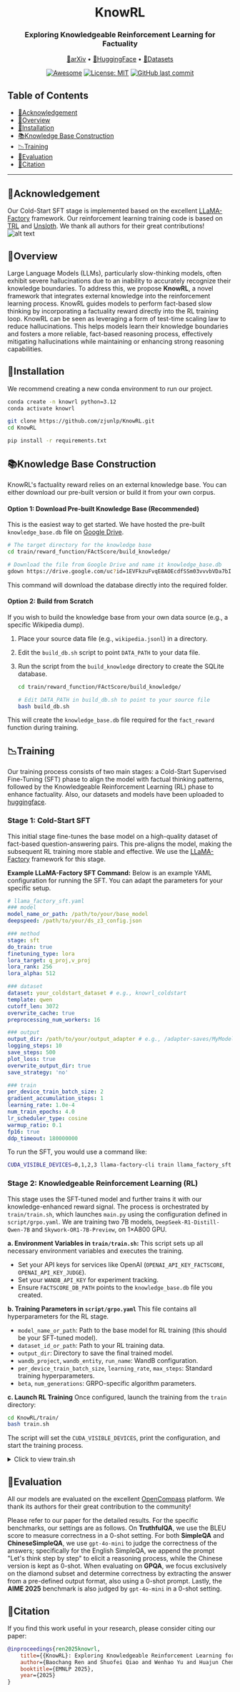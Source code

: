 <div align="center">
<h1 align="center"> KnowRL </h1>
<h3 align="center"> Exploring Knowledgeable Reinforcement Learning for Factuality </h3>

<p align="center">
  <a href="https://arxiv.org/abs/25xx.xxxxx">📄arXiv</a> •
  <a href="https://huggingface.co/collections/zjunlp/knowrl-68485613feca77696d252a1d">🤗HuggingFace</a> •
  <a href="https://huggingface.co/datasets/zjunlp/KnowRL-Train-Data">📖Datasets</a>
</p>

[![Awesome](https://awesome.re/badge.svg)](https://github.com/zjunlp/KnowRL)
[![License: MIT](https://img.shields.io/badge/License-MIT-green.svg)](https://opensource.org/licenses/MIT)
[![GitHub last commit](https://img.shields.io/github/last-commit/zjunlp/KnowRL?color=green)](https://github.com/zjunlp/KnowRL)

</div>

## Table of Contents
- [🌻Acknowledgement](#acknowledgement)
- [🌟Overview](#overview)
- [🔧Installation](#installation)
- [📚Knowledge Base Construction](#knowledge-base-construction)
- [📉Training](#training)
- [🧐Evaluation](#evaluation)
- [🚩Citation](#citation)

---

## 🌻Acknowledgement
Our Cold-Start SFT stage is implemented based on the excellent [LLaMA-Factory](https://github.com/hiyouga/LLaMA-Factory) framework. Our reinforcement learning training code is based on [TRL](https://github.com/huggingface/trl) and [Unsloth](https://github.com/unslothai/unsloth). We thank all authors for their great contributions!
![alt text](./assets/method.jpg)

## 🌟Overview
Large Language Models (LLMs), particularly slow-thinking models, often exhibit severe hallucinations due to an inability to accurately recognize their knowledge boundaries. To address this, we propose **KnowRL**, a novel framework that integrates external knowledge into the reinforcement learning process. KnowRL guides models to perform fact-based slow thinking by incorporating a factuality reward directly into the RL training loop. KnowRL can be seen as leveraging a form of test-time scaling law to reduce hallucinations. This helps models learn their knowledge boundaries and fosters a more reliable, fact-based reasoning process, effectively mitigating hallucinations while maintaining or enhancing strong reasoning capabilities.

## 🔧Installation
We recommend creating a new conda environment to run our project.

```bash
conda create -n knowrl python=3.12
conda activate knowrl

git clone https://github.com/zjunlp/KnowRL.git
cd KnowRL

pip install -r requirements.txt
```

## 📚Knowledge Base Construction

KnowRL's factuality reward relies on an external knowledge base. You can either download our pre-built version or build it from your own corpus.

#### Option 1: Download Pre-built Knowledge Base (Recommended)

This is the easiest way to get started. We have hosted the pre-built `knowledge_base.db` file on [Google Drive](https://drive.google.com/uc?id=1EVFkzuFvqE8AOEcdfSSm03vvvbVDa7bI).

```bash
# The target directory for the knowledge base
cd train/reward_function/FActScore/build_knowledge/

# Download the file from Google Drive and name it knowledge_base.db
gdown https://drive.google.com/uc?id=1EVFkzuFvqE8AOEcdfSSm03vvvbVDa7bI
```
This command will download the database directly into the required folder.

#### Option 2: Build from Scratch

If you wish to build the knowledge base from your own data source (e.g., a specific Wikipedia dump).

1.  Place your source data file (e.g., `wikipedia.jsonl`) in a directory.
2.  Edit the `build_db.sh` script to point `DATA_PATH` to your data file.
3.  Run the script from the `build_knowledge` directory to create the SQLite database.

    ```bash
    cd train/reward_function/FActScore/build_knowledge/
    
    # Edit DATA_PATH in build_db.sh to point to your source file
    bash build_db.sh
    ```

This will create the `knowledge_base.db` file required for the `fact_reward` function during training.


## 📉Training
Our training process consists of two main stages: a Cold-Start Supervised Fine-Tuning (SFT) phase to align the model with factual thinking patterns, followed by the Knowledgeable Reinforcement Learning (RL) phase to enhance factuality. Also, our datasets and models have been uploaded to [huggingface](https://huggingface.co/collections/zjunlp/knowrl-68485613feca77696d252a1d).

### Stage 1: Cold-Start SFT
This initial stage fine-tunes the base model on a high-quality dataset of fact-based question-answering pairs. This pre-aligns the model, making the subsequent RL training more stable and effective. We use the [LLaMA-Factory](https://github.com/hiyouga/LLaMA-Factory) framework for this stage.

**Example LLaMA-Factory SFT Command:**
Below is an example YAML configuration for running the SFT. You can adapt the parameters for your specific setup.

```yaml
# llama_factory_sft.yaml
### model
model_name_or_path: /path/to/your/base_model 
deepspeed: /path/to/your/ds_z3_config.json

### method
stage: sft
do_train: true
finetuning_type: lora
lora_target: q_proj,v_proj
lora_rank: 256
lora_alpha: 512

### dataset
dataset: your_coldstart_dataset # e.g., knowrl_coldstart
template: qwen
cutoff_len: 3072
overwrite_cache: true
preprocessing_num_workers: 16

### output
output_dir: /path/to/your/output_adapter # e.g., /adapter-saves/MyModel-SFT
logging_steps: 10
save_steps: 500
plot_loss: true
overwrite_output_dir: true
save_strategy: 'no'

### train
per_device_train_batch_size: 2
gradient_accumulation_steps: 1
learning_rate: 1.0e-4
num_train_epochs: 4.0
lr_scheduler_type: cosine
warmup_ratio: 0.1
fp16: true
ddp_timeout: 180000000
```
To run the SFT, you would use a command like:
```bash
CUDA_VISIBLE_DEVICES=0,1,2,3 llama-factory-cli train llama_factory_sft.yaml
```

### Stage 2: Knowledgeable Reinforcement Learning (RL)
This stage uses the SFT-tuned model and further trains it with our knowledge-enhanced reward signal. The process is orchestrated by `train/train.sh`, which launches `main.py` using the configuration defined in `script/grpo.yaml`. We are training two 7B models, `DeepSeek-R1-Distill-Qwen-7B` and `Skywork-OR1-7B-Preview`, on 1×A800 GPU.

**a. Environment Variables in `train/train.sh`:**
This script sets up all necessary environment variables and executes the training.
   - Set your API keys for services like OpenAI (`OPENAI_API_KEY_FACTSCORE`, `OPENAI_API_KEY_JUDGE`).
   - Set your `WANDB_API_KEY` for experiment tracking.
   - Ensure `FACTSCORE_DB_PATH` points to the `knowledge_base.db` file you created.

**b. Training Parameters in `script/grpo.yaml`**
This file contains all hyperparameters for the RL stage.
   - `model_name_or_path`: Path to the base model for RL training (this should be your SFT-tuned model).
   - `dataset_id_or_path`: Path to your RL training data.
   - `output_dir`: Directory to save the final trained model.
   - `wandb_project`, `wandb_entity`, `run_name`: WandB configuration.
   - `per_device_train_batch_size`, `learning_rate`, `max_steps`: Standard training hyperparameters.
   - `beta`, `num_generations`: GRPO-specific algorithm parameters.

**c. Launch RL Training**
Once configured, launch the training from the `train` directory:

```bash
cd KnowRL/train/
bash train.sh
```
The script will set the `CUDA_VISIBLE_DEVICES`, print the configuration, and start the training process.

<details>
<summary>Click to view train.sh</summary>

```bash
#!/bin/bash
# ============================================================================
# API Configuration - Replace with your actual credentials
# ============================================================================
export OPENAI_API_KEY_FACTSCORE="your_openai_api_key_here"
export OPENAI_BASE_URL_FACTSCORE="[https://api.openai.com/v1](https://api.openai.com/v1)"

export OPENAI_API_KEY_JUDGE="your_openai_api_key_here"
export OPENAI_API_BASE_JUDGE="[https://api.openai.com/v1](https://api.openai.com/v1)"

export WANDB_API_KEY="your_wandb_api_key_here"
export WANDB_MODE="offline" ## Optional: set to "online" to sync
# ============================================================================
# Configuration
# ============================================================================
export FACTSCORE_DB_PATH="./FActScore/build_knowledge/knowledge_base.db"
export USE_API_MANAGER_FOR_LLM_EVAL=True
export USE_API_MANAGER_FOR_FACTSCORE=True

# Set GPU device
export CUDA_VISIBLE_DEVICES=0

# Configuration file
CONFIG_FILE="./script/grpo.yaml"

# ============================================================================
# Run Training
# ============================================================================
echo "Starting GRPO training..."
echo "Config: $CONFIG_FILE"
echo "GPU: $CUDA_VISIBLE_DEVICES"

python main.py --config "$CONFIG_FILE"

if [ $? -eq 0 ]; then
    echo "✅ Training completed successfully!"
else
    echo "❌ Training failed!"
    exit 1
fi
```
</details>


## 🧐Evaluation
All our models are evaluated on the excellent [OpenCompass](https://github.com/open-compass/opencompass) platform. We thank its authors for their great contribution to the community!

Please refer to our paper for the detailed results. For the specific benchmarks, our settings are as follows. On **TruthfulQA**, we use the BLEU score to measure correctness in a 0-shot setting. For both **SimpleQA** and **ChineseSimpleQA**, we use `gpt-4o-mini` to judge the correctness of the answers; specifically for the English SimpleQA, we append the prompt "Let's think step by step" to elicit a reasoning process, while the Chinese version is kept as 0-shot. When evaluating on **GPQA**, we focus exclusively on the diamond subset and determine correctness by extracting the answer from a pre-defined output format, also using a 0-shot prompt. Lastly, the **AIME 2025** benchmark is also judged by `gpt-4o-mini` in a 0-shot setting.


## 🚩Citation
If you find this work useful in your research, please consider citing our paper:
```bibtex
@inproceedings{ren2025knowrl,
    title={{KnowRL}: Exploring Knowledgeable Reinforcement Learning for Factuality},
    author={Baochang Ren and Shuofei Qiao and Wenhao Yu and Huajun Chen and Ningyu Zhang},
    booktitle={EMNLP 2025},
    year={2025}
}
```
